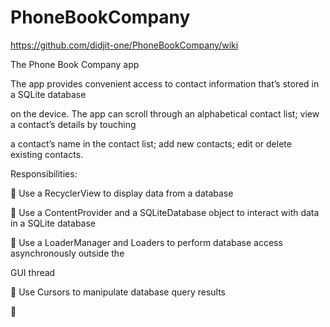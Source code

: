 # PhoneBookCompany 
https://github.com/didjit-one/PhoneBookCompany/wiki

The Phone Book Company app

The app provides convenient access to contact information that’s stored in a SQLite database

on the device. The app can scroll through an alphabetical contact list; view a contact’s details by touching 

a contact’s name in the contact list; add new contacts; edit or delete existing contacts.

Responsibilities:

 Use a RecyclerView to display data from a database

 Use a ContentProvider and a SQLiteDatabase object to interact with data in a SQLite database

 Use a LoaderManager and Loaders to perform database access asynchronously outside the

GUI thread

 Use Cursors to manipulate database query results


